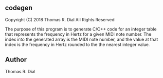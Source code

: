 ## codegen

Copyright (C) 2018 Thomas R. Dial
All Rights Reserved

The purpose of this program is to generate C/C++ code for an integer
table that represents the frequency in Hertz for a given MIDI note
number. The index into the generated array is the MIDI note number,
and the value at that index is the frequency in Hertz rounded to the
the nearest integer value.

## Author

Thomas R. Dial
